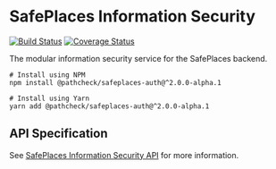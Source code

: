# SafePlaces Information Security

[![Build Status](https://github.com/Path-Check/safeplaces-auth/workflows/Node.js%20CI/badge.svg)](https://github.com/Path-Check/safeplaces-auth/actions?query=workflow%3A%22Node.js+CI%22)
[![Coverage Status](https://coveralls.io/repos/github/Path-Check/safeplaces-auth/badge.svg?branch=master)](https://coveralls.io/github/Path-Check/safeplaces-auth?branch=master)

The modular information security service for the SafePlaces backend.

```shell script
# Install using NPM
npm install @pathcheck/safeplaces-auth@^2.0.0-alpha.1

# Install using Yarn
yarn add @pathcheck/safeplaces-auth@^2.0.0-alpha.1
```

## API Specification

See [SafePlaces Information Security API](docs/api/README.md) for more information.
